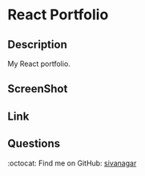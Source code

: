 # React Portfolio

## Description

My React portfolio.

## ScreenShot

## Link

## Questions

:octocat: Find me on GitHub: [sivanagar](https://github.com/sivanagar)
